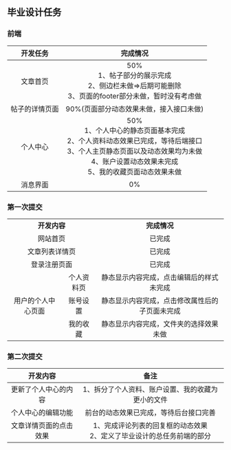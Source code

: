## 毕业设计任务

### 前端

|    开发任务    |                           完成情况                           |
| :------------: | :----------------------------------------------------------: |
|    文章首页    | 50%<br>1、帖子部分的展示完成<br>2、侧边栏未做=>后期可能删除<br>3、页面的footer部分未做，暂时没有考虑做 |
| 帖子的详情页面 |           90%(页面部分动态效果未做，接入接口未做)            |
|    个人中心    | 50%<br>1、个人中心的静态页面基本完成<br>2、个人资料动态效果已完成，等待后端接口<br>3、个人主页静态页面以及动态效果均为未做<br>4、账户设置动态效果未完成<br>5、我的收藏页面动态效果未做 |
|    消息界面    |                              0%                              |

### 第一次提交

<table style="text-align: center;">
   <tr style="font-weight:1000;">
      <td colspan="2">开发内容</td>
      <td>完成情况</td>
   </tr>
   <tr>
      <td colspan="2">网站首页</td>
      <td>已完成</td>
   </tr>
    <tr>
      <td colspan="2">文章列表详情页</td>
      <td>已完成</td>
   </tr>
    <tr>
      <td colspan="2">登录注册页面</td>
      <td>已完成</td>
   </tr>
    <tr>
      <td rowspan="3" style="text-align:center">用户的个人中心页面</td>
      <td>个人资料页</td>
      <td>静态显示内容完成，点击编辑后的样式未完成</td>
   </tr>
    <tr>
      <td>账号设置</td>
      <td>静态显示内容完成，点击修改属性后的子页面未完成</td>
   </tr>
    <tr>
      <td>我的收藏</td>
      <td>静态显示内容完成，文件夹的选择效果未做</td>
   </tr>
</table>


### 第二次提交

|        开发内容        |                             备注                             |
| :--------------------: | :----------------------------------------------------------: |
|  更新了个人中心的内容  |      1、拆分了个人资料、账户设置、我的收藏为更小的文件       |
|   个人中心的编辑功能   |            前台的动态效果已完成，等待后台接口完善            |
| 文章详情页面的点击效果 | 1、完成评论列表的回复框的动态效果<br/>2、定义了毕业设计的总任务前端的部分 |

